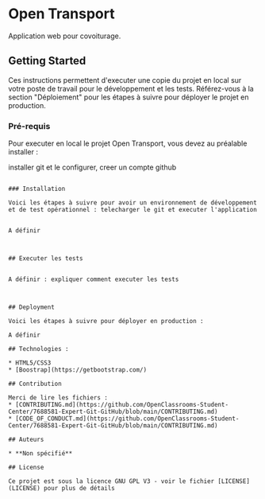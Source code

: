 # Open Transport

Application web pour covoiturage. 

## Getting Started

Ces instructions permettent d'executer une copie du projet en local sur votre poste de travail pour le développement et les tests. Référez-vous à la section "Déploiement" pour les étapes à suivre pour déployer le projet en production.

### Pré-requis
Pour executer en local le projet Open Transport, vous devez au préalable installer :

installer git et le configurer, creer un compte github

```

### Installation

Voici les étapes à suivre pour avoir un environnement de développement et de test opérationnel : telecharger le git et executer l'application


A définir



## Executer les tests


A définir : expliquer comment executer les tests



## Deployment

Voici les étapes à suivre pour déployer en production :

A définir

## Technologies :

* HTML5/CSS3
* [Boostrap](https://getbootstrap.com/)

## Contribution

Merci de lire les fichiers :
* [CONTRIBUTING.md](https://github.com/OpenClassrooms-Student-Center/7688581-Expert-Git-GitHub/blob/main/CONTRIBUTING.md)
* [CODE_OF_CONDUCT.md](https://github.com/OpenClassrooms-Student-Center/7688581-Expert-Git-GitHub/blob/main/CONTRIBUTING.md) 

## Auteurs

* **Non spécifié**

## License

Ce projet est sous la licence GNU GPL V3 - voir le fichier [LICENSE](LICENSE) pour plus de détails